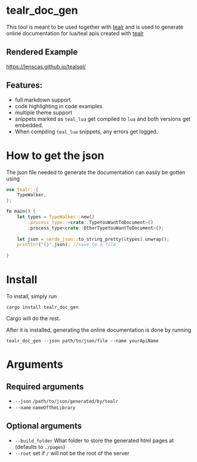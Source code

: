 # tealr_doc_gen

This tool is meant to be used together with [tealr](https://github.com/lenscas/tealr/tree/master/tealr) and is used to generate online documentation for lua/teal apis created with [tealr](https://github.com/lenscas/tealr/tree/master/tealr)

## Rendered Example 
https://lenscas.github.io/tealsql/

## Features:
 - full markdown support
 - code highlighting in code examples
 - multiple theme support
 - snippets marked as `teal_lua` get compiled to `lua` and both versions get embedded.
 - When compiling `teal_lua` snippets, any errors get logged.

# How to get the json
The json file needed to generate the documentation can easily be gotten using
```rs
use tealr::{
    TypeWalker,
};

fn main() {
    let types = TypeWalker::new()
        .process_type::<crate::TypeYouWantToDocument>()
        .process_type<crate::OtherTypeYouWantToDocument>();
    
    let json = serde_json::to_string_pretty(&types).unwrap();
    println!("{}",json); //save to a file
    
}
```
# Install

To install, simply run 
```
cargo install tealr_doc_gen
``` 
Cargo will do the rest.

After it is installed, generating the online documentation is done by running
```
tealr_doc_gen --json path/to/json/file --name yourApiName
```


# Arguments

## Required arguments
-  `--json` `/path/to/json/generated/by/tealr`
- `--name` `nameOfTheLibrary`
## Optional arguments
- `--build_folder` What folder to store the generated html pages at (defaults to `./pages`)
- `--root` set if `/` will not be the root of the server
